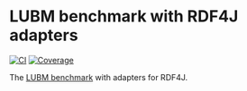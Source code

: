 # LUBM benchmark with RDF4J adapters

[![CI](https://api.travis-ci.org/pulquero/tinkerpopstar.svg?branch=latest)](https://travis-ci.org/pulquero/tinkerpopstar)
[![Coverage](https://codecov.io/github/pulquero/tinkerpopstar/coverage.svg?branch=latest)](https://codecov.io/gh/pulquero/tinkerpopstar/)

The [LUBM benchmark](http://swat.cse.lehigh.edu/projects/lubm/) with adapters for RDF4J.
